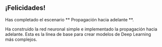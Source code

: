 ## ¡Felicidades!

Has completado el escenario ** Propagación hacia adelante **.

Ha construido la red neuronal simple e implementado la propagación hacia adelante. Esta es la línea de base para crear modelos de Deep Learning más complejos.
